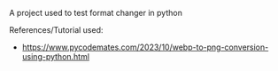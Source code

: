A project used to test format changer in python

References/Tutorial used:
- https://www.pycodemates.com/2023/10/webp-to-png-conversion-using-python.html